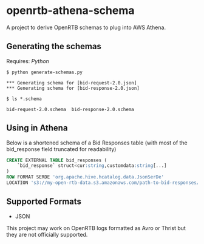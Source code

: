 # openrtb-athena-schema

A project to derive OpenRTB schemas to plug into AWS Athena.

## Generating the schemas

Requires: *Python* 

```
$ python generate-schemas.py

*** Generating schema for [bid-request-2.0.json]
*** Generating schema for [bid-response-2.0.json]

$ ls *.schema

bid-request-2.0.schema	bid-response-2.0.schema
```

## Using in Athena

Below is a shortened schema of a Bid Responses table (with most of the bid_response field truncated for readability)

```sql
CREATE EXTERNAL TABLE bid_responses (
    `bid_response` struct<cur:string,customdata:string[...] 
)
ROW FORMAT SERDE 'org.apache.hive.hcatalog.data.JsonSerDe'
LOCATION 's3://my-open-rtb-data.s3.amazonaws.com/path-to-bid-responses/';
```

## Supported Formats

* JSON

This project may work on OpenRTB logs formatted as Avro or Thrist but they are not officially supported.